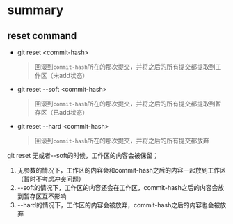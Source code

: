 # summary

## reset command
- git reset \<commit-hash\>
  > 回滚到`commit-hash`所在的那次提交，并将之后的所有提交都提取到工作区（未add状态）

- git reset --soft \<commit-hash\> 
  > 回滚到`commit-hash`所在的那次提交，并将之后的所有提交都提取到暂存区（已add状态）

- git reset --hard \<commit-hash\>
  > 回滚到`commit-hash`所在的那次提交，并将之后的所有提交都放弃


git reset 无或者--soft的时候，工作区的内容会被保留；
1. 无参数的情况下，工作区的内容会和commit-hash之后的内容一起放到工作区（暂时不考虑冲突问题）
2. --soft的情况下，工作区的内容还会在工作区，commit-hash之后的内容会放到暂存区互不影响
3. --hard的情况下，工作区的内容会被放弃，commit-hash之后的内容也会被放弃